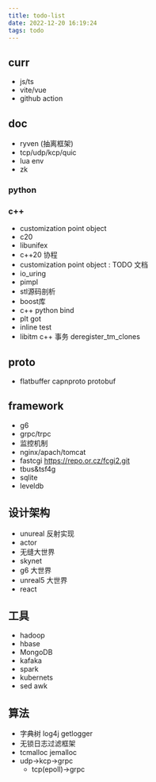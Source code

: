```yaml
---
title: todo-list
date: 2022-12-20 16:19:24
tags: todo
---
```

## curr
- js/ts
- vite/vue
- github action
## doc
- ryven (抽离框架)
- tcp/udp/kcp/quic
- lua env
- zk

### python


### c++
- customization point object
- c20
- libunifex
- c++20 协程
- customization point object : TODO 文档
- io_uring
- pimpl
- stl源码剖析
- boost库
- c++ python bind
- plt got
- inline test
- libitm c++ 事务 deregister_tm_clones
## proto

- flatbuffer capnproto protobuf

## framework
- g6
- grpc/trpc
- 监控机制
- nginx/apach/tomcat
- fastcgi https://repo.or.cz/fcgi2.git
- tbus&tsf4g
- sqlite
- leveldb
## 设计架构

- unureal 反射实现
- actor
- 无缝大世界
- skynet
- g6 大世界
- unreal5 大世界
- react

## 工具

- hadoop
- hbase
- MongoDB
- kafaka
- spark
- kubernets
- sed awk

## 算法
- 字典树 log4j getlogger 
- 无锁日志过滤框架
- tcmalloc jemalloc
- udp->kcp->grpc
  - tcp(epoll)->grpc

